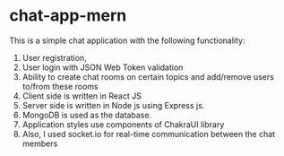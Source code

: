 # chat-app-mern
This is a simple chat application with the following functionality: 

1. User registration, 
2. User login with JSON Web Token validation
3. Ability to create chat rooms on certain topics and add/remove users to/from these rooms
4. Client side is written in React JS
5. Server side is written in Node js using Express js. 
6. MongoDB is used as the database. 
7. Application styles use components of ChakraUI library
8. Also, I used socket.io for real-time communication between the chat members
